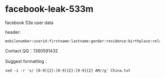 # facebook-leak-533m
facebook 53e user data

header:
```
mobilenumber:userid:firstname:lastname:gender:residence:birthplace:relationship:workplace:joined:email:birthdate
```
Contact QQ：1360591432

Suggest formatting：
```
sed -i -r 's/ [0-9]{2}:[0-9]{2}:[0-9]{2} AM//g' China.txt
```
